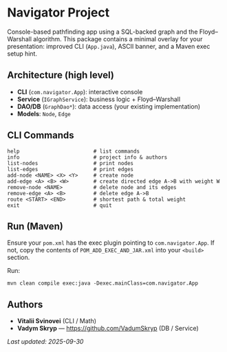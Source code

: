 # Navigator Project

Console-based pathfinding app using a SQL-backed graph and the Floyd–Warshall algorithm. 
This package contains a minimal overlay for your presentation: improved CLI (`App.java`), 
ASCII banner, and a Maven exec setup hint.

## Architecture (high level)
- **CLI** (`com.navigator.App`): interactive console
- **Service** (`IGraphService`): business logic + Floyd–Warshall
- **DAO/DB** (`GraphDao*`): data access (your existing implementation)
- **Models**: `Node`, `Edge`

## CLI Commands
```
help                        # list commands
info                        # project info & authors
list-nodes                  # print nodes
list-edges                  # print edges
add-node <NAME> <X> <Y>     # create node
add-edge <A> <B> <W>        # create directed edge A->B with weight W
remove-node <NAME>          # delete node and its edges
remove-edge <A> <B>         # delete edge A->B
route <START> <END>         # shortest path & total weight
exit                        # quit
```

## Run (Maven)
Ensure your `pom.xml` has the exec plugin pointing to `com.navigator.App`. If not, copy
the contents of `POM_ADD_EXEC_AND_JAR.xml` into your `<build>` section.

Run:
```
mvn clean compile exec:java -Dexec.mainClass=com.navigator.App
```

## Authors
- **Vitalii Svinovei** (CLI / Math)  
- **Vadym Skryp** — https://github.com/VadumSkryp (DB / Service)

_Last updated: 2025-09-30_
